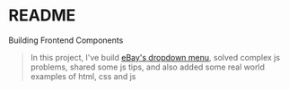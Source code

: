 # README

Building Frontend Components

> In this project, I've build [eBay's dropdown menu](https://sahilkullar.github.io/frontend-components/dropdown-menu/index.html), solved complex js problems, shared some js tips, and also added some real world examples of html, css and js
